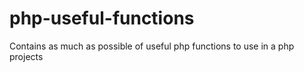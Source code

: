 php-useful-functions
====================

Contains as much as possible of useful php functions to use in a php projects
